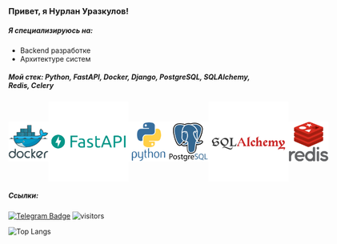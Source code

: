 ### Привет, я Нурлан Уразкулов!

##### Я специализируюсь на:
- Backend разработке
- Архитектуре систем



##### Мой стек: Python, FastAPI, Docker, Django, PostgreSQL, SQLAlchemy, Redis, Celery
<div style="display: flex; align-items:center;">
  <img src="https://github.com/devicons/devicon/blob/master/icons/docker/docker-original-wordmark.svg" title="Docker" alt="Docker" width="80" height="80"/>
  <img src="https://github.com/devicons/devicon/blob/master/icons/fastapi/fastapi-original-wordmark.svg" title="FastAPI" alt="FastAPI" width="160" height="160"/>
  <img src="https://github.com/devicons/devicon/blob/master/icons/python/python-original-wordmark.svg" title="Python" alt="Python" width="80" height="80"/>
  <img src="https://github.com/devicons/devicon/blob/master/icons/postgresql/postgresql-original-wordmark.svg"  title="PostgreSQL" alt="PostgreSQL" width="80" height="80"/>
  <img src="https://github.com/devicons/devicon/blob/master/icons/sqlalchemy/sqlalchemy-original-wordmark.svg" title="SQLAlchemy" alt="SQLAlchemy" width="160" height="160"/>
  <img src="https://github.com/devicons/devicon/blob/master/icons/redis/redis-original-wordmark.svg" title="Redis" alt="Redis" width="80" height="80"/>
</div>

##### Ссылки:

[![Telegram Badge](https://img.shields.io/badge/-@sxmrxk-26A5E4?style=flat-square&logo=Telegram&logoColor=white&link=https://t.me/sxmrxk)](https://t.me/sxmrxk)
![visitors](https://visitor-badge.laobi.icu/badge?page_id=sumrak10)

![Top Langs](https://github-readme-stats.vercel.app/api/top-langs/?username=sumrak10&layout=compact&exclude_repo=task-python,ServicesLog,SmrkMusic,CuteAndCut,rpg-tg-bot,smrkrp-tower,BlockChain,SI-Messenger,FastHelp,FastHelp-backend,AE_bot,TermitProject,FractalsProject,SpiralProject,RolePlayBot,MusicSchool,MusicSchoolbackend,PlantPlanet,TheWithcer,Django)

